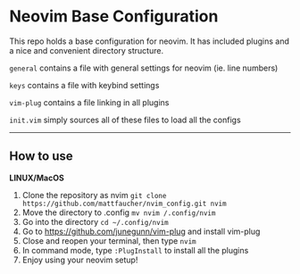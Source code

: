 # Neovim Base Configuration

This repo holds a base configuration for neovim. It has included plugins and a
nice and convenient directory structure.

```general``` contains a file with general settings for neovim (ie. line numbers)

```keys``` contains a file with keybind settings

```vim-plug``` contains a file linking in all plugins

```init.vim``` simply sources all of these files to load all the configs

---
How to use
---
**LINUX/MacOS**

1. Clone the repository as nvim ```git clone https://github.com/mattfaucher/nvim_config.git nvim```
2. Move the directory to .config ```mv nvim /.config/nvim```
3. Go into the directory ```cd ~/.config/nvim```
4. Go to https://github.com/junegunn/vim-plug and install vim-plug
5. Close and reopen your terminal, then type ```nvim```
6. In command mode, type ```:PlugInstall``` to install all the plugins
7. Enjoy using your neovim setup!
